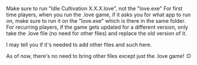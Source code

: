 Make sure to run "Idle Cultivation X.X.X.love", not the "love.exe" 
For first time players, when you run the .love game, if it asks you for what app to run on, make sure to run it on the "love.exe" which is there in the same folder. 
For recurring players, if the game gets updated for a different version, only take the .love file (no need for other files) and replace the old version of it. 

I may tell you if it's needed to add other files and such here. 

As of now, there's no need to bring other files except just the .love game! :D

